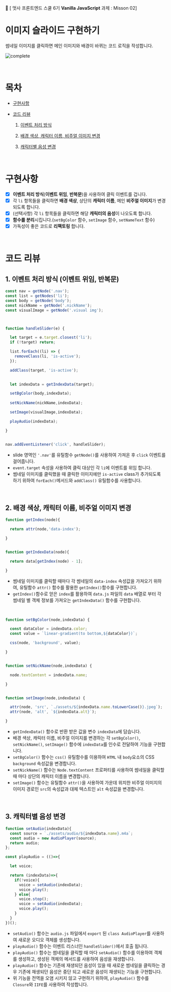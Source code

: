 🦁 [ 멋사 프론트엔드 스쿨 6기 **Vanilla JavaScript** 과제 : Misson 02]

# 이미지 슬라이드 구현하기
썸네일 이미지를 클릭하면 메인 이미지와 배경이 바뀌는 코드 로직을 작성합니다.

![complete](https://github.com/kimInDa/js-homework/assets/105577805/1f9a4337-f44f-4153-a84f-210d771e3362)

</br>

# 목차
- [구현사항](#구현사항)
- [코드 리뷰](#코드-리뷰)
  
  1. [이벤트 처리 방식](#1-이벤트-처리-방식-이벤트-위임-반복문)

  2. [배경 색상, 캐릭터 이름, 비주얼 이미지 변경](#2-배경-색상-캐릭터-이름-비주얼-이미지-변경)

  3. [캐릭터별 음성 변경](#3-캐릭터별-음성-변경)

</br>

# 구현사항
- [x] **이벤트 처리 방식**(**이벤트 위임**, **반복문**)을 사용하여 클릭 이벤트를 겁니다.
- [x] 각 `li` 항목들을 클릭하면 **배경 색상**, 상단의 **캐릭터 이름**, 메인 **비주얼 이미지**가 변경되도록 합니다.
- [x] (선택사항) 각 `li` 항목들을 클릭하면 해당 **캐릭터의 음성**이 나오도록 합니다.
- [x] **함수를 분리**시킵니다.(`setBgColor` 함수, `setImage` 함수, `setNameText` 함수)
- [x] 가독성이 좋은 코드로 **리팩토링** 합니다.

</br>

# 코드 리뷰
## 1. 이벤트 처리 방식 (이벤트 위임, 반복문)
```js
const nav = getNode('.nav');
const list = getNodes('li');
const body = getNode('body');
const nickName = getNode('.nickName');
const visualImage = getNode('.visual img');



function handleSlider(e) {

  let target = e.target.closest('li');
  if (!target) return;

  list.forEach((li) => {
    removeClass(li, 'is-active');
  });

  addClass(target, 'is-active');

  
  let indexData = getIndexData(target);

  setBgColor(body,indexData);
  
  setNickName(nickName,indexData);

  setImage(visualImage,indexData);

  playAudio(indexData);

}


nav.addEventListener('click', handleSlider);

```
- slide 영역인 `'.nav'`를 유틸함수 `getNode()`를 사용하여 가져온 후 `click` 이벤트를 걸어줍니다.
- `event.target` 속성을 사용하여 클릭 대상인 각 `li`에 이벤트를 위임 합니다.
- 썸네일 이미지를 클릭했을 때 클릭한 이미지에만 `is-active` class가 추가되도록 하기 위하여 `forEach()`메서드와 `addClass()` 유틸함수를 사용합니다.

</br>

## 2. 배경 색상, 캐릭터 이름, 비주얼 이미지 변경
```js
function getIndex(node){

  return attr(node,'data-index');

}


function getIndexData(node){

  return data[getIndex(node) - 1];

}
```
- 썸네일 이미지를 클릭할 때마다 각 썸네일의 `data-index` 속성값을 가져오기 위하여, 유틸함수 `attr()` 함수를 활용한 `getIndex()`함수를 구현합니다.
- `getIndex()`함수로 얻은 `index`를 활용하여 `data.js` 파일의 `data` 배열로 부터 각 썸네일 별 객체 정보를 가져오는 `getIndexData()` 함수를 구현합니다.

</br>

```js
function setBgColor(node,indexData) {

  const dataColor = indexData.color;
  const value = `linear-gradient(to bottom,${dataColor})`;

  css(node, 'background', value);

}


function setNickName(node,indexData) {

  node.textContent = indexData.name;

}


function setImage(node,indexData) {

  attr(node, 'src', `./assets/${indexData.name.toLowerCase()}.jpeg`);
  attr(node, 'alt', `${indexData.alt}`);

}
```
- `getIndexData()` 함수로 반환 받은 값을 변수 `indexData`에 담습니다. 
- 배경 색상, 캐릭터 이름, 비주얼 이미지를 변경하는 각 `setBgColor()`, `setNickName()`, `setImage()` 함수에 `indexData`를 인수로 전달하여 기능을 구현합니다.
- `setBgColor()` 함수는 `css()` 유틸함수를 이용하여 `HTML` 내 `body`요소의 CSS `background` 속성값을 변경합니다.
- `setNickName()` 함수는 `Node.textContent` 프로퍼티를 사용하여 썸네일을 클릭할 때 마다 상단의 캐릭터 이름을 변경합니다.
- `setImage()` 함수는 유틸함수 `attr()`을 사용하여 가운데 위치한 비주얼 이미지의 이미지 경로인 `src`의 속성값과 대체 텍스트인 `alt` 속성값을 변경합니다.

</br>

## 3. 캐릭터별 음성 변경
```js
function setAudio(indexData){
  const source = `./assets/audio/${indexData.name}.m4a`;
  const audio = new AudioPlayer(source);
  return audio;
};

const playAudio = (()=>{

  let voice;

  return (indexData)=>{
    if(!voice){
      voice = setAudio(indexData);
      voice.play();
    } else{
      voice.stop();
      voice = setAudio(indexData);
      voice.play();
    }
  }
})();
```
- `setAudio()` 함수는 `audio.js` 파일에서 `export` 된 `class AudioPlayer`를 사용하여 새로운 오디오 객체를 생성합니다.
- `playAudio()` 함수는 이벤트 리스너인 `handleSlider()`에서 호출 됩니다.
- `playAudio()` 함수는 썸네일을 클릭할 때 마다 `setAudio()` 함수를 이용하여 객체를 생성하고, 생성된 객체의 메서드를 사용하여 음성을 재생합니다.
- `playAudio()` 함수는 기존에 재생되던 음성이 있을 때 새로운 썸네일을 클릭하는 경우 기존에 재생되던 음성은 중단 되고 새로운 음성이 재생되는 기능을 구현합니다.
- 위 기능을 전역을 오염 시키지 않고 구현하기 위하여, `playAudio()` 함수를 `Closure`와 `IIFE`를 사용하여 작성합니다. 